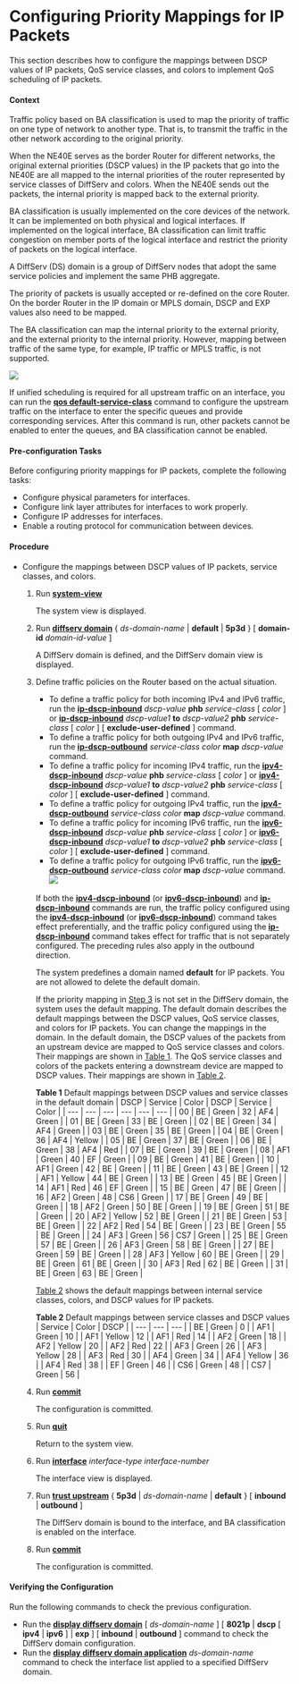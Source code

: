 Configuring Priority Mappings for IP Packets
============================================

This section describes how to configure the mappings between DSCP values of IP packets, QoS service classes, and colors to implement QoS scheduling of IP packets.

#### Context

Traffic policy based on BA classification is used to map the priority of traffic on one type of network to another type. That is, to transmit the traffic in the other network according to the original priority.

When the NE40E serves as the border Router for different networks, the original external priorities (DSCP values) in the IP packets that go into the NE40E are all mapped to the internal priorities of the router represented by service classes of DiffServ and colors. When the NE40E sends out the packets, the internal priority is mapped back to the external priority.

BA classification is usually implemented on the core devices of the network. It can be implemented on both physical and logical interfaces. If implemented on the logical interface, BA classification can limit traffic congestion on member ports of the logical interface and restrict the priority of packets on the logical interface.

A DiffServ (DS) domain is a group of DiffServ nodes that adopt the same service policies and implement the same PHB aggregate.

The priority of packets is usually accepted or re-defined on the core Router. On the border Router in the IP domain or MPLS domain, DSCP and EXP values also need to be mapped.

The BA classification can map the internal priority to the external priority, and the external priority to the internal priority. However, mapping between traffic of the same type, for example, IP traffic or MPLS traffic, is not supported.

![](../../../../public_sys-resources/note_3.0-en-us.png) 

If unified scheduling is required for all upstream traffic on an interface, you can run the [**qos default-service-class**](cmdqueryname=qos+default-service-class) command to configure the upstream traffic on the interface to enter the specific queues and provide corresponding services. After this command is run, other packets cannot be enabled to enter the queues, and BA classification cannot be enabled.



#### Pre-configuration Tasks

Before configuring priority mappings for IP packets, complete the following tasks:

* Configure physical parameters for interfaces.
* Configure link layer attributes for interfaces to work properly.
* Configure IP addresses for interfaces.
* Enable a routing protocol for communication between devices.


#### Procedure

* Configure the mappings between DSCP values of IP packets, service classes, and colors.
  1. Run [**system-view**](cmdqueryname=system-view)
     
     
     
     The system view is displayed.
  2. Run [**diffserv domain**](cmdqueryname=diffserv+domain) { *ds-domain-name* | **default** | **5p3d** } [ **domain-id** *domain-id-value* ]
     
     
     
     A DiffServ domain is defined, and the DiffServ domain view is displayed.
  3. Define traffic policies on the Router based on the actual situation.
     
     
     + To define a traffic policy for both incoming IPv4 and IPv6 traffic, run the [**ip-dscp-inbound**](cmdqueryname=ip-dscp-inbound) *dscp-value* **phb** *service-class* [ *color* ] or [**ip-dscp-inbound**](cmdqueryname=ip-dscp-inbound) *dscp-value1* **to** *dscp-value2* **phb** *service-class* [ *color* ] [ ****exclude-user-defined**** ] command.
     + To define a traffic policy for both outgoing IPv4 and IPv6 traffic, run the [**ip-dscp-outbound**](cmdqueryname=ip-dscp-outbound) *service-class* *color* **map** *dscp-value* command.
     + To define a traffic policy for incoming IPv4 traffic, run the [**ipv4-dscp-inbound**](cmdqueryname=ipv4-dscp-inbound) *dscp-value* **phb** *service-class* [ *color* ] or [**ipv4-dscp-inbound**](cmdqueryname=ipv4-dscp-inbound) *dscp-value1* **to** *dscp-value2* **phb** *service-class* [ *color* ] [ ****exclude-user-defined**** ] command.
     + To define a traffic policy for outgoing IPv4 traffic, run the [**ipv4-dscp-outbound**](cmdqueryname=ipv4-dscp-outbound) *service-class* *color* **map** *dscp-value* command.
     + To define a traffic policy for incoming IPv6 traffic, run the [**ipv6-dscp-inbound**](cmdqueryname=ipv6-dscp-inbound) *dscp-value* **phb** *service-class* [ *color* ] or [**ipv6-dscp-inbound**](cmdqueryname=ipv6-dscp-inbound) *dscp-value1* **to** *dscp-value2* **phb** *service-class* [ *color* ] [ ****exclude-user-defined**** ] command.
     + To define a traffic policy for outgoing IPv6 traffic, run the [**ipv6-dscp-outbound**](cmdqueryname=ipv6-dscp-outbound) *service-class* *color* **map** *dscp-value* command.![](../../../../public_sys-resources/note_3.0-en-us.png) 
     
     If both the [**ipv4-dscp-inbound**](cmdqueryname=ipv4-dscp-inbound) (or [**ipv6-dscp-inbound**](cmdqueryname=ipv6-dscp-inbound)) and [**ip-dscp-inbound**](cmdqueryname=ip-dscp-inbound) commands are run, the traffic policy configured using the [**ipv4-dscp-inbound**](cmdqueryname=ipv4-dscp-inbound) (or [**ipv6-dscp-inbound**](cmdqueryname=ipv6-dscp-inbound)) command takes effect preferentially, and the traffic policy configured using the [**ip-dscp-inbound**](cmdqueryname=ip-dscp-inbound) command takes effect for traffic that is not separately configured. The preceding rules also apply in the outbound direction.
     
     The system predefines a domain named **default** for IP packets. You are not allowed to delete the default domain.
     
     If the priority mapping in [Step 3](#EN-US_TASK_0172371256__substep1903366711214058) is not set in the DiffServ domain, the system uses the default mapping. The default domain describes the default mappings between the DSCP values, QoS service classes, and colors for IP packets. You can change the mappings in the domain. In the default domain, the DSCP values of the packets from an upstream device are mapped to QoS service classes and colors. Their mappings are shown in [Table 1](#EN-US_TASK_0172371256__tab_dc_ne_qos_cfg_005002). The QoS service classes and colors of the packets entering a downstream device are mapped to DSCP values. Their mappings are shown in [Table 2](#EN-US_TASK_0172371256__tab_dc_ne_qos_cfg_005004).
     
     **Table 1** Default mappings between DSCP values and service classes in the default domain
     | DSCP | Service | Color | DSCP | Service | Color |
     | --- | --- | --- | --- | --- | --- |
     | 00 | BE | Green | 32 | AF4 | Green |
     | 01 | BE | Green | 33 | BE | Green |
     | 02 | BE | Green | 34 | AF4 | Green |
     | 03 | BE | Green | 35 | BE | Green |
     | 04 | BE | Green | 36 | AF4 | Yellow |
     | 05 | BE | Green | 37 | BE | Green |
     | 06 | BE | Green | 38 | AF4 | Red |
     | 07 | BE | Green | 39 | BE | Green |
     | 08 | AF1 | Green | 40 | EF | Green |
     | 09 | BE | Green | 41 | BE | Green |
     | 10 | AF1 | Green | 42 | BE | Green |
     | 11 | BE | Green | 43 | BE | Green |
     | 12 | AF1 | Yellow | 44 | BE | Green |
     | 13 | BE | Green | 45 | BE | Green |
     | 14 | AF1 | Red | 46 | EF | Green |
     | 15 | BE | Green | 47 | BE | Green |
     | 16 | AF2 | Green | 48 | CS6 | Green |
     | 17 | BE | Green | 49 | BE | Green |
     | 18 | AF2 | Green | 50 | BE | Green |
     | 19 | BE | Green | 51 | BE | Green |
     | 20 | AF2 | Yellow | 52 | BE | Green |
     | 21 | BE | Green | 53 | BE | Green |
     | 22 | AF2 | Red | 54 | BE | Green |
     | 23 | BE | Green | 55 | BE | Green |
     | 24 | AF3 | Green | 56 | CS7 | Green |
     | 25 | BE | Green | 57 | BE | Green |
     | 26 | AF3 | Green | 58 | BE | Green |
     | 27 | BE | Green | 59 | BE | Green |
     | 28 | AF3 | Yellow | 60 | BE | Green |
     | 29 | BE | Green | 61 | BE | Green |
     | 30 | AF3 | Red | 62 | BE | Green |
     | 31 | BE | Green | 63 | BE | Green |
     
     [Table 2](#EN-US_TASK_0172371256__tab_dc_ne_qos_cfg_005004) shows the default mappings between internal service classes, colors, and DSCP values for IP packets.
     
     **Table 2** Default mappings between service classes and DSCP values
     | Service | Color | DSCP |
     | --- | --- | --- |
     | BE | Green | 0 |
     | AF1 | Green | 10 |
     | AF1 | Yellow | 12 |
     | AF1 | Red | 14 |
     | AF2 | Green | 18 |
     | AF2 | Yellow | 20 |
     | AF2 | Red | 22 |
     | AF3 | Green | 26 |
     | AF3 | Yellow | 28 |
     | AF3 | Red | 30 |
     | AF4 | Green | 34 |
     | AF4 | Yellow | 36 |
     | AF4 | Red | 38 |
     | EF | Green | 46 |
     | CS6 | Green | 48 |
     | CS7 | Green | 56 |
  4. Run [**commit**](cmdqueryname=commit)
     
     
     
     The configuration is committed.
  5. Run [**quit**](cmdqueryname=quit)
     
     
     
     Return to the system view.
  6. Run [**interface**](cmdqueryname=interface) *interface-type* *interface-number*
     
     
     
     The interface view is displayed.
  7. Run [**trust upstream**](cmdqueryname=trust+upstream) { **5p3d** | *ds-domain-name* | **default** } [ **inbound** | **outbound** ] 
     
     
     
     The DiffServ domain is bound to the interface, and BA classification is enabled on the interface.
  8. Run [**commit**](cmdqueryname=commit)
     
     
     
     The configuration is committed.

#### Verifying the Configuration

Run the following commands to check the previous configuration.

* Run the [**display diffserv domain**](cmdqueryname=display+diffserv+domain) [ *ds-domain-name* ] [ **8021p** | **dscp** [ **ipv4** | **ipv6** ] | **exp**  ] [ **inbound** | **outbound** ] command to check the DiffServ domain configuration.
* Run the [**display diffserv domain application**](cmdqueryname=display+diffserv+domain+application) *ds-domain-name* command to check the interface list applied to a specified DiffServ domain.